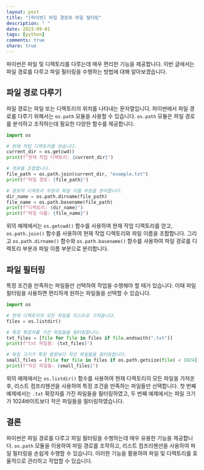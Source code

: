 ```yaml
---
layout: post
title: "[파이썬] 파일 경로와 파일 필터링"
description: " "
date: 2023-09-01
tags: [python]
comments: true
share: true
---
```


파이썬은 파일 및 디렉토리를 다루는데 매우 편리한 기능을 제공합니다. 이번 글에서는 파일 경로를 다루고 파일 필터링을 수행하는 방법에 대해 알아보겠습니다.

## 파일 경로 다루기

파일 경로는 파일 또는 디렉토리의 위치를 나타내는 문자열입니다. 파이썬에서 파일 경로를 다루기 위해서는 `os.path` 모듈을 사용할 수 있습니다. `os.path` 모듈은 파일 경로를 분석하고 조작하는데 필요한 다양한 함수를 제공합니다.

```python
import os

# 현재 작업 디렉토리를 얻습니다.
current_dir = os.getcwd()
print(f"현재 작업 디렉토리: {current_dir}")

# 경로를 조합합니다.
file_path = os.path.join(current_dir, "example.txt")
print(f"파일 경로: {file_path}")

# 경로의 디렉토리 부분과 파일 이름 부분을 분리합니다.
dir_name = os.path.dirname(file_path)
file_name = os.path.basename(file_path)
print(f"디렉토리: {dir_name}")
print(f"파일 이름: {file_name}")
```

위의 예제에서는 `os.getcwd()` 함수를 사용하여 현재 작업 디렉토리를 얻고, `os.path.join()` 함수를 사용하여 현재 작업 디렉토리와 파일 이름을 조합합니다. 그리고 `os.path.dirname()` 함수와 `os.path.basename()` 함수를 사용하여 파일 경로를 디렉토리 부분과 파일 이름 부분으로 분리합니다.

## 파일 필터링

특정 조건을 만족하는 파일들만 선택하여 작업을 수행해야 할 때가 있습니다. 이때 파일 필터링을 사용하면 편리하게 원하는 파일들을 선택할 수 있습니다.

```python
import os

# 현재 디렉토리의 모든 파일을 리스트로 가져옵니다.
files = os.listdir()

# 특정 확장자를 가진 파일들을 필터링합니다.
txt_files = [file for file in files if file.endswith(".txt")]
print(f"txt 파일들: {txt_files}")

# 파일 크기가 특정 용량보다 작은 파일들을 필터링합니다.
small_files = [file for file in files if os.path.getsize(file) < 1024]
print(f"작은 파일들: {small_files}")
```

위의 예제에서는 `os.listdir()` 함수를 사용하여 현재 디렉토리의 모든 파일을 가져온 후, 리스트 컴프리헨션을 사용하여 특정 조건을 만족하는 파일들만 선택합니다. 첫 번째 예제에서는 `.txt` 확장자를 가진 파일들을 필터링하였고, 두 번째 예제에서는 파일 크기가 1024바이트보다 작은 파일들을 필터링하였습니다.

## 결론

파이썬은 파일 경로를 다루고 파일 필터링을 수행하는데 매우 유용한 기능을 제공합니다. `os.path` 모듈을 이용하여 파일 경로를 조작하고, 리스트 컴프리헨션을 사용하여 파일 필터링을 손쉽게 수행할 수 있습니다. 이러한 기능을 활용하여 파일 및 디렉토리를 효율적으로 관리하고 작업할 수 있습니다.